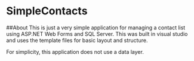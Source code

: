 # SimpleContacts
##About
This is just a very simple application for managing a contact list using ASP.NET Web Forms and SQL Server. This was built in visual studio and uses the template files for basic layout and structure. 

For simplicity, this application does not use a data layer.
